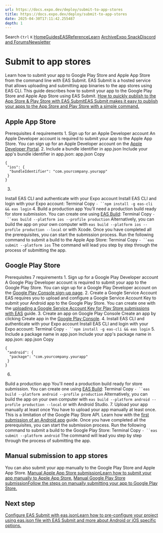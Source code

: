 ```yaml
---
url: https://docs.expo.dev/deploy/submit-to-app-stores
title: https://docs.expo.dev/deploy/submit-to-app-stores
date: 2025-04-30T17:11:42.255487
depth: 1
---
```


Search
`Ctrl` `K`
[Home](https://docs.expo.dev/)[Guides](https://docs.expo.dev/guides/overview)[EAS](https://docs.expo.dev/eas)[Reference](https://docs.expo.dev/versions/latest)[Learn](https://docs.expo.dev/tutorial/overview)
[Archive](https://docs.expo.dev/archive)[Expo Snack](https://snack.expo.dev)[Discord and Forums](https://chat.expo.dev)[Newsletter](https://expo.dev/mailing-list/signup)
# Submit to app stores
Learn how to submit your app to Google Play Store and Apple App Store from the command line with EAS Submit.
EAS Submit is a hosted service that allows uploading and submitting app binaries to the app stores using EAS CLI. This guide describes how to submit your app to the Google Play Store and Apple App Store using EAS Submit.
[How to quickly publish to the App Store & Play Store with EAS SubmitEAS Submit makes it easy to publish your apps to the App Store and Play Store with a simple command.](https://www.youtube.com/watch?v=-KZjr576tuE)
## Apple App Store
Prerequisites
4 requirements
1.
Sign up for an Apple Developer account
An Apple Developer account is required to submit your app to the Apple App Store. You can sign up for an Apple Developer account on the [Apple Developer Portal](https://developer.apple.com/account/).
2.
Include a bundle identifier in app.json
Include your app's bundle identifier in app.json:
app.json
Copy
```
{
 "ios": {
  "bundleIdentifier": "com.yourcompany.yourapp"
 }
}

```

3.
Install EAS CLI and authenticate with your Expo account
Install EAS CLI and login with your Expo account:
Terminal
Copy
`- ``npm install -g eas-cli && eas login`
4.
Build a production app
You'll need a production build ready for store submission. You can create one using [EAS Build](https://docs.expo.dev/build/introduction):
Terminal
Copy
`- ``eas build --platform ios --profile production`
Alternatively, you can build the app on your own computer with `eas build --platform ios --profile production --local` or with Xcode.
Once you have completed all the prerequisites, you can start the submission process.
Run the following command to submit a build to the Apple App Store:
Terminal
Copy
`- ``eas submit --platform ios`
The command will lead you step by step through the process of submitting the app.
## Google Play Store
Prerequisites
7 requirements
1.
Sign up for a Google Play Developer account
A Google Play Developer account is required to submit your app to the Google Play Store. You can sign up for a Google Play Developer account on the [Google Play Console sign-up page](https://play.google.com/apps/publish/signup/).
2.
Create a Google Service Account
EAS requires you to upload and configure a Google Service Account Key to submit your Android app to the Google Play Store. You can create one with the [uploading a Google Service Account Key for Play Store submissions with EAS](https://github.com/expo/fyi/blob/main/creating-google-service-account.md) guide.
3.
Create an app on Google Play Console
Create an app by clicking Create app in the [Google Play Console](https://play.google.com/apps/publish/).
4.
Install EAS CLI and authenticate with your Expo account
Install EAS CLI and login with your Expo account:
Terminal
Copy
`- ``npm install -g eas-cli && eas login`
5.
Include a package name in app.json
Include your app's package name in app.json:
app.json
Copy
```
{
 "android": {
  "package": "com.yourcompany.yourapp"
 }
}

```

6.
Build a production app
You'll need a production build ready for store submission. You can create one using [EAS Build](https://docs.expo.dev/build/introduction):
Terminal
Copy
`- ``eas build --platform android --profile production`
Alternatively, you can build the app on your own computer with `eas build --platform android --profile production --local` or with Android Studio.
7.
Upload your app manually at least once
You have to upload your app manually at least once. This is a limitation of the Google Play Store API.
Learn how with the [first submission of an Android app](https://expo.fyi/first-android-submission) guide.
Once you have completed all the prerequisites, you can start the submission process.
Run the following command to submit a build to the Google Play Store:
Terminal
Copy
`- ``eas submit --platform android`
The command will lead you step by step through the process of submitting the app.
## Manual submission to app stores
You can also submit your app manually to the Google Play Store and Apple App Store.
[Manual Apple App Store submissionLearn how to submit your app manually to Apple App Store.](https://docs.expo.dev/guides/local-app-production#app-submission-using-app-store-connect) [Manual Google Play Store submissionFollow the steps on manually submitting your app to Google Play Store.](https://expo.fyi/first-android-submission)
## Next step
[Configure EAS Submit with eas.jsonLearn how to pre-configure your project using eas.json file with EAS Submit and more about Android or iOS specific options.](https://docs.expo.dev/submit/eas-json)

